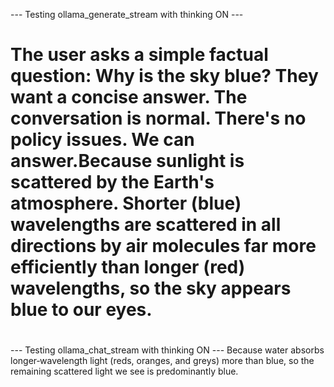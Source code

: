 --- Testing ollama_generate_stream with thinking ON ---
# <thinking>
# The user asks a simple factual question: Why is the sky blue? They want a concise answer. The conversation is normal. There's no policy issues. We can answer.Because sunlight is scattered by the Earth's atmosphere. Shorter (blue) wavelengths are scattered in all directions by air molecules far more efficiently than longer (red) wavelengths, so the sky appears blue to our eyes.
# </thinking>



--- Testing ollama_chat_stream with thinking ON ---
Because water absorbs longer‑wavelength light (reds, oranges, and greys) more than blue, so the remaining scattered light we see is predominantly blue.
